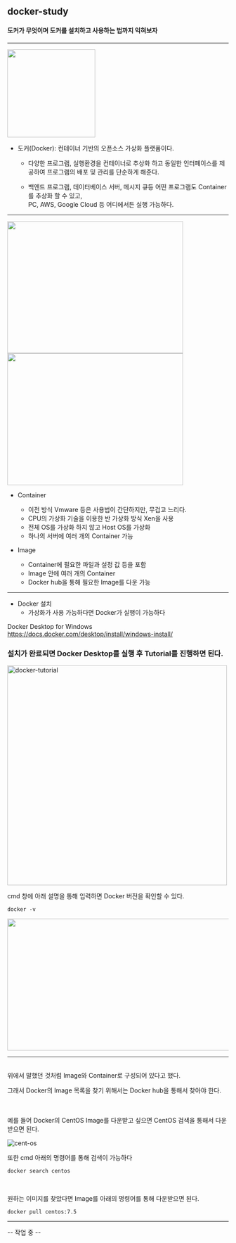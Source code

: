 ## docker-study

#### 도커가 무엇이며 도커를 설치하고 사용하는 법까지 익혀보자

<hr>

<img src="https://user-images.githubusercontent.com/118269278/218919796-d4e866e4-edec-4ee8-a2d5-776916782761.png" width=200 height=200>

* 도커(Docker): 컨테이너 기반의 오픈소스 가상화 플랫폼이다.

  * 다양한 프로그램, 실행환경을 컨테이너로 추상화 하고 동일한 인터페이스를 제공하여 프로그램의 배포 및 관리를 단순하게 해준다.
  
  * 백엔드 프로그램, 데이터베이스 서버, 메시지 큐등 어떤 프로그램도 Container를 추상화 할 수 있고,<br>PC, AWS, Google Cloud 등 어디에서든 실행 가능하다.
  
<hr>

<img src="https://user-images.githubusercontent.com/118269278/218923208-4424ce88-0570-4527-a3b2-1d0895a1e397.png" width=400 height=300/>

<img src="https://subicura.com/generated/assets/article_images/2017-01-19-docker-guide-for-beginners-1/vm-vs-docker-1000-895d2c06e.webp" width=400 height=300/>

- Container
  * 이전 방식 Vmware 등은 사용법이 간단하지만, 무겁고 느리다.
  * CPU의 가상화 기술을 이용한 반 가상화 방식 Xen을 사용
  * 전체 OS를 가상화 하지 않고 Host OS를 가상화
  * 하나의 서버에 여러 개의 Container 가능
  
- Image
  * Container에 필요한 파일과 설정 값 등을 포함
  * Image 안에 여러 개의 Container
  * Docker hub을 통해 필요한 Image를 다운 가능
  
  
<hr>


* Docker 설치
   * 가상화가 사용 가능하다면 Docker가 실행이 가능하다


Docker Desktop for Windows<br>
https://docs.docker.com/desktop/install/windows-install/
<br>

### 설치가 완료되면 Docker Desktop를 실행 후 Tutorial를 진행하면 된다.
   
   
<img width="500" alt="docker-tutorial" src="https://user-images.githubusercontent.com/118269278/218971909-babdabfe-94b0-4d45-b567-8979ff63c798.png">

<br>

cmd 창에 아래 설명을 통해 입력하면 Docker 버전을 확인할 수 있다.

```
docker -v
```

<img src="https://user-images.githubusercontent.com/118269278/218973919-9c9cab75-3eaf-4f03-bbf2-a019da0c0b26.png" width=800 height=300 />

<hr>

<br>
<div>
위에서 말했던 것처럼 Image와 Container로 구성되어 있다고 했다.

그래서 Docker의 Image 목록을 찾기 위해서는 Docker hub을 통해서 찾아야 한다.
</div>

<br><br>
예를 들어 Docker의 CentOS Image를 다운받고 싶으면 CentOS 검색을 통해서 다운 받으면 된다.

![cent-os](https://user-images.githubusercontent.com/118269278/218975613-fc39bd1b-f601-4414-9b9d-5a177c5138ff.png)

또한 cmd 아래의 명령어를 통해 검색이 가능하다

```
docker search centos
```

<br>

원하는 이미지를 찾았다면 Image를 아래의 명령어를 통해 다운받으면 된다.

```
docker pull centos:7.5
```

<hr>

-- 작업 중 --
